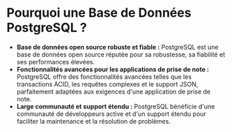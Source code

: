 
# Pourquoi une Base de Données PostgreSQL ?

- **Base de données open source robuste et fiable :** PostgreSQL est une base de données open source réputée pour sa robustesse, sa fiabilité et ses performances élevées.
- **Fonctionnalités avancées pour les applications de prise de note :** PostgreSQL offre des fonctionnalités avancées telles que les transactions ACID, les requêtes complexes et le support JSON, parfaitement adaptées aux exigences d'une application de prise de note.
- **Large communauté et support étendu :** PostgreSQL bénéficie d'une communauté de développeurs active et d'un support étendu pour faciliter la maintenance et la résolution de problèmes.
